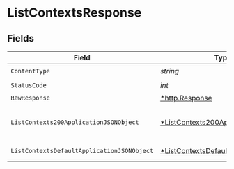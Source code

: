 # ListContextsResponse


## Fields

| Field                                                                                                | Type                                                                                                 | Required                                                                                             | Description                                                                                          |
| ---------------------------------------------------------------------------------------------------- | ---------------------------------------------------------------------------------------------------- | ---------------------------------------------------------------------------------------------------- | ---------------------------------------------------------------------------------------------------- |
| `ContentType`                                                                                        | *string*                                                                                             | :heavy_check_mark:                                                                                   | N/A                                                                                                  |
| `StatusCode`                                                                                         | *int*                                                                                                | :heavy_check_mark:                                                                                   | N/A                                                                                                  |
| `RawResponse`                                                                                        | [*http.Response](https://pkg.go.dev/net/http#Response)                                               | :heavy_minus_sign:                                                                                   | N/A                                                                                                  |
| `ListContexts200ApplicationJSONObject`                                                               | [*ListContexts200ApplicationJSON](../../models/operations/listcontexts200applicationjson.md)         | :heavy_minus_sign:                                                                                   | A paginated list of contexts                                                                         |
| `ListContextsDefaultApplicationJSONObject`                                                           | [*ListContextsDefaultApplicationJSON](../../models/operations/listcontextsdefaultapplicationjson.md) | :heavy_minus_sign:                                                                                   | Error response.                                                                                      |